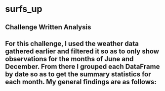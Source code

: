 # surfs_up

## Challenge Written Analysis
For this challenge, I used the weather data gathered earlier and filtered it so as to only show observations for the months of June and December. From there I grouped each DataFrame by date so as to get the summary statistics for each month. My general findings are as follows:
- 

